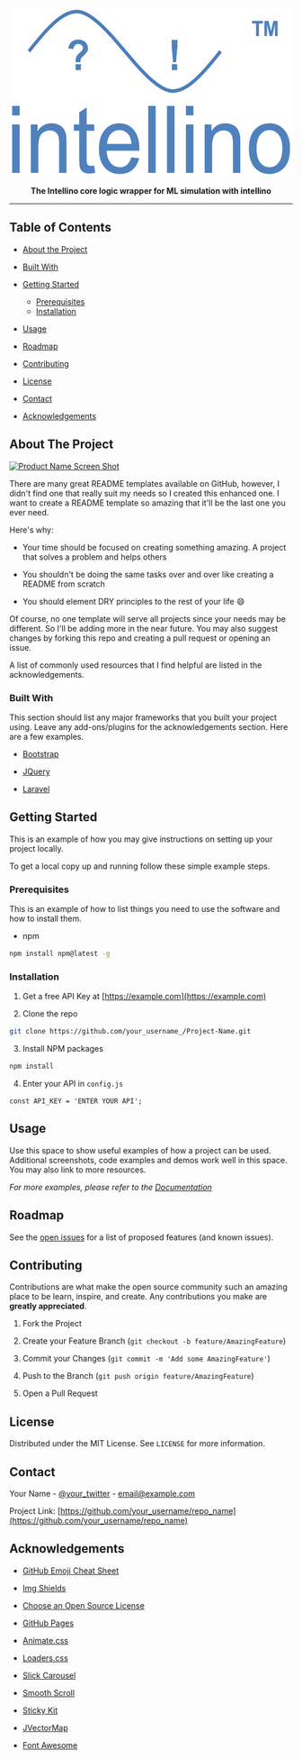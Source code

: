 <div align="center">



<img src="docs/source/_static/images/logo/intellino_logo.png" width="600" height="300">



**The Intellino core logic wrapper for ML simulation with intellino**

</div>

---



<!-- TABLE OF CONTENTS -->

## Table of Contents



*  [About the Project](#about-the-project)
  * [Built With](#built-with)
* [Getting Started](#getting-started)
  * [Prerequisites](#prerequisites)
  * [Installation](#installation)

*  [Usage](#usage)

*  [Roadmap](#roadmap)

*  [Contributing](#contributing)

* [License](#license)

* [Contact](#contact)

* [Acknowledgements](#acknowledgements)



<!-- ABOUT THE PROJECT -->

##  About The Project



[![Product Name Screen Shot][product-screenshot]](https://example.com)



There are many great README templates available on GitHub, however, I didn't find one that really suit my needs so I created this enhanced one. I want to create a README template so amazing that it'll be the last one you ever need.



Here's why:

* Your time should be focused on creating something amazing. A project that solves a problem and helps others

* You shouldn't be doing the same tasks over and over like creating a README from scratch

* You should element DRY principles to the rest of your life :smile:



Of course, no one template will serve all projects since your needs may be different. So I'll be adding more in the near future. You may also suggest changes by forking this repo and creating a pull request or opening an issue.



A list of commonly used resources that I find helpful are listed in the acknowledgements.



### Built With

This section should list any major frameworks that you built your project using. Leave any add-ons/plugins for the acknowledgements section. Here are a few examples.

- [Bootstrap](https://getbootstrap.com)

- [JQuery](https://jquery.com)

- [Laravel](https://laravel.com)







<!-- GETTING STARTED -->

## Getting Started



This is an example of how you may give instructions on setting up your project locally.

To get a local copy up and running follow these simple example steps.



### Prerequisites



This is an example of how to list things you need to use the software and how to install them.

* npm

```sh
npm install npm@latest -g
```



### Installation



1. Get a free API Key at [https://example.com](https://example.com)

2. Clone the repo

```sh
git clone https://github.com/your_username_/Project-Name.git
```



3. Install NPM packages

```sh
npm install
```



4. Enter your API in `config.js`

```JS
const API_KEY = 'ENTER YOUR API';
```





<!-- USAGE EXAMPLES -->

## Usage



Use this space to show useful examples of how a project can be used. Additional screenshots, code examples and demos work well in this space. You may also link to more resources.



_For more examples, please refer to the [Documentation](https://example.com)_



<!-- ROADMAP -->

## Roadmap



See the [open issues](https://github.com/othneildrew/Best-README-Template/issues) for a list of proposed features (and known issues).







<!-- CONTRIBUTING -->

## Contributing



Contributions are what make the open source community such an amazing place to be learn, inspire, and create. Any contributions you make are **greatly appreciated**.



1. Fork the Project

2. Create your Feature Branch (`git checkout -b feature/AmazingFeature`)

3. Commit your Changes (`git commit -m 'Add some AmazingFeature'`)

4. Push to the Branch (`git push origin feature/AmazingFeature`)

5. Open a Pull Request



<!-- LICENSE -->

## License

Distributed under the MIT License. See `LICENSE` for more information.



<!-- CONTACT -->

## Contact

Your Name - [@your_twitter](https://twitter.com/your_username) - email@example.com

Project Link: [https://github.com/your_username/repo_name](https://github.com/your_username/repo_name)



<!-- ACKNOWLEDGEMENTS -->

## Acknowledgements

* [GitHub Emoji Cheat Sheet](https://www.webpagefx.com/tools/emoji-cheat-sheet)

* [Img Shields](https://shields.io)

* [Choose an Open Source License](https://choosealicense.com)

* [GitHub Pages](https://pages.github.com)

* [Animate.css](https://daneden.github.io/animate.css)

* [Loaders.css](https://connoratherton.com/loaders)

* [Slick Carousel](https://kenwheeler.github.io/slick)

* [Smooth Scroll](https://github.com/cferdinandi/smooth-scroll)

* [Sticky Kit](http://leafo.net/sticky-kit)

* [JVectorMap](http://jvectormap.com)

* [Font Awesome](https://fontawesome.com)



<!-- MARKDOWN LINKS & IMAGES -->

<!-- https://www.markdownguide.org/basic-syntax/#reference-style-links -->

[contributors-shield]: https://img.shields.io/github/contributors/othneildrew/Best-README-Template.svg?style=flat-square
[contributors-url]: https://github.com/othneildrew/Best-README-Template/graphs/contributors
[forks-shield]: https://img.shields.io/github/forks/othneildrew/Best-README-Template.svg?style=flat-square
[forks-url]: https://github.com/othneildrew/Best-README-Template/network/members
[stars-shield]: https://img.shields.io/github/stars/othneildrew/Best-README-Template.svg?style=flat-square
[stars-url]: https://github.com/othneildrew/Best-README-Template/stargazers
[issues-shield]: https://img.shields.io/github/issues/othneildrew/Best-README-Template.svg?style=flat-square
[issues-url]: https://github.com/othneildrew/Best-README-Template/issues
[license-shield]: https://img.shields.io/github/license/othneildrew/Best-README-Template.svg?style=flat-square
[license-url]: https://github.com/othneildrew/Best-README-Template/blob/master/LICENSE.txt
[linkedin-shield]: https://img.shields.io/badge/-LinkedIn-black.svg?style=flat-square&logo=linkedin&colorB=555
[linkedin-url]: https://linkedin.com/in/othneildrew
[product-screenshot]: images/screenshot.png